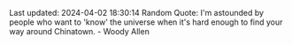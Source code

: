Last updated: 2024-04-02 18:30:14
Random Quote: I'm astounded by people who want to 'know' the universe when it's hard enough to find your way around Chinatown. - Woody Allen